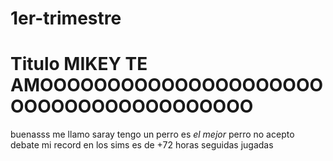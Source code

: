 # 1er-trimestre
# Titulo MIKEY TE AMOOOOOOOOOOOOOOOOOOOOOOOOOOOOOOOOOOOOOOO
buenasss
me llamo saray
tengo un perro
es *el mejor* perro
no acepto debate
mi record en los sims es de +72 horas seguidas jugadas
